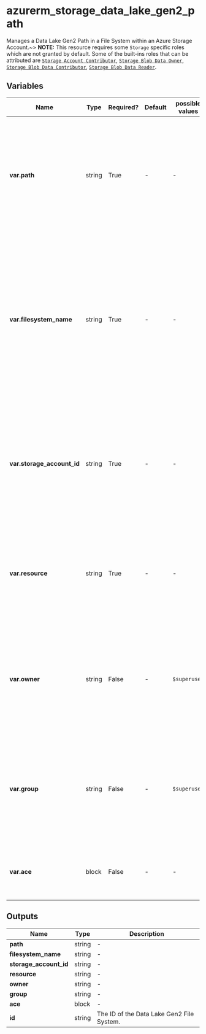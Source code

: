 # azurerm_storage_data_lake_gen2_path

Manages a Data Lake Gen2 Path in a File System within an Azure Storage Account.~> **NOTE:** This resource requires some `Storage` specific roles which are not granted by default. Some of the built-ins roles that can be attributed are [`Storage Account Contributor`](https://docs.microsoft.com/azure/role-based-access-control/built-in-roles#storage-account-contributor), [`Storage Blob Data Owner`](https://docs.microsoft.com/azure/role-based-access-control/built-in-roles#storage-blob-data-owner), [`Storage Blob Data Contributor`](https://docs.microsoft.com/azure/role-based-access-control/built-in-roles#storage-blob-data-contributor), [`Storage Blob Data Reader`](https://docs.microsoft.com/azure/role-based-access-control/built-in-roles#storage-blob-data-reader).

## Variables

| Name | Type | Required? | Default  | possible values | Description |
| ---- | ---- | --------- | -------- | ----------- | ----------- |
| **var.path** | string | True | -  |  -  | The path which should be created within the Data Lake Gen2 File System in the Storage Account. Changing this forces a new resource to be created. | 
| **var.filesystem_name** | string | True | -  |  -  | The name of the Data Lake Gen2 File System which should be created within the Storage Account. Must be unique within the storage account the queue is located. Changing this forces a new resource to be created. | 
| **var.storage_account_id** | string | True | -  |  -  | Specifies the ID of the Storage Account in which the Data Lake Gen2 File System should exist. Changing this forces a new resource to be created. | 
| **var.resource** | string | True | -  |  -  | Specifies the type for path to create. Currently only `directory` is supported. Changing this forces a new resource to be created. | 
| **var.owner** | string | False | -  |  `$superuser`  | Specifies the Object ID of the Azure Active Directory User to make the owning user. Possible values also include `$superuser`. | 
| **var.group** | string | False | -  |  `$superuser`  | Specifies the Object ID of the Azure Active Directory Group to make the owning group. Possible values also include `$superuser`. | 
| **var.ace** | block | False | -  |  -  | One or more `ace` blocks to specify the entries for the ACL for the path. | 



## Outputs

| Name | Type | Description |
| ---- | ---- | --------- | 
| **path** | string  | - | 
| **filesystem_name** | string  | - | 
| **storage_account_id** | string  | - | 
| **resource** | string  | - | 
| **owner** | string  | - | 
| **group** | string  | - | 
| **ace** | block  | - | 
| **id** | string  | The ID of the Data Lake Gen2 File System. | 